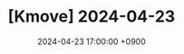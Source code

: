 ---
title: "[Kmove] 2024-04-23"
date: 2024-04-23 17:00:00 +0900

categories: [ blog, kmove, study ]
tags: [Excel]
---